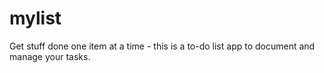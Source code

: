 # mylist
Get stuff done one item at a time - this is a to-do list app to document and manage your tasks.
